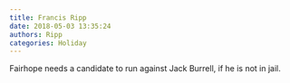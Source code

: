 ```yaml
---
title: Francis Ripp
date: 2018-05-03 13:35:24
authors: Ripp
categories: Holiday
---
```


 Fairhope needs a candidate to run against Jack Burrell, if he is not in jail.